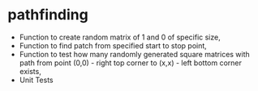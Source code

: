 # pathfinding
- Function to create random matrix of 1 and 0 of specific size,
- Function to find patch from specified start to stop point,
- Function to test how many randomly generated square matrices with path from point (0,0) - right top corner to (x,x) - left bottom corner exists,
- Unit Tests
